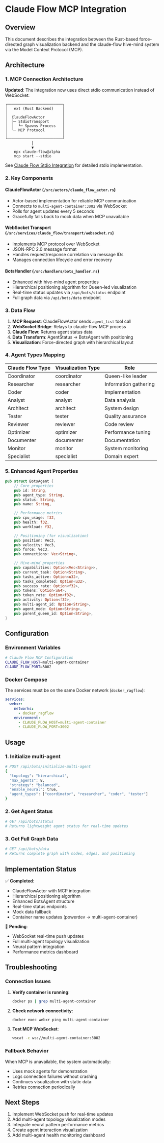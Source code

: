 # Claude Flow MCP Integration

## Overview

This document describes the integration between the Rust-based force-directed graph visualization backend and the claude-flow hive-mind system via the Model Context Protocol (MCP).

## Architecture

### 1. MCP Connection Architecture

**Updated**: The integration now uses direct stdio communication instead of WebSocket:

```
┌─────────────────────────┐
│   ext (Rust Backend)    │
│                         │
│  ClaudeFlowActor        │
│  ├─ StdioTransport      │
│  │  └─ Spawns Process   │
│  └─ MCP Protocol        │
│                         │
└─────────────────────────┘
            │
            ▼
    npx claude-flow@alpha
    mcp start --stdio
```

See [Claude Flow Stdio Integration](./claude-flow-stdio-integration.md) for detailed stdio implementation.

### 2. Key Components

#### ClaudeFlowActor (`/src/actors/claude_flow_actor.rs`)
- Actor-based implementation for reliable MCP communication
- Connects to `multi-agent-container:3002` via WebSocket
- Polls for agent updates every 5 seconds
- Gracefully falls back to mock data when MCP unavailable

#### WebSocket Transport (`/src/services/claude_flow/transport/websocket.rs`)
- Implements MCP protocol over WebSocket
- JSON-RPC 2.0 message format
- Handles request/response correlation via message IDs
- Manages connection lifecycle and error recovery

#### BotsHandler (`/src/handlers/bots_handler.rs`)
- Enhanced with hive-mind agent properties
- Hierarchical positioning algorithm for Queen-led visualization
- Real-time status updates via `/api/bots/status` endpoint
- Full graph data via `/api/bots/data` endpoint

### 3. Data Flow

1. **MCP Request**: ClaudeFlowActor sends `agent_list` tool call
2. **WebSocket Bridge**: Relays to claude-flow MCP process
3. **Claude Flow**: Returns agent status data
4. **Data Transform**: AgentStatus → BotsAgent with positioning
5. **Visualization**: Force-directed graph with hierarchical layout

### 4. Agent Types Mapping

| Claude Flow Type | Visualization Type | Role |
|------------------|--------------------|------|
| Coordinator | coordinator | Queen-like leader |
| Researcher | researcher | Information gathering |
| Coder | coder | Implementation |
| Analyst | analyst | Data analysis |
| Architect | architect | System design |
| Tester | tester | Quality assurance |
| Reviewer | reviewer | Code review |
| Optimizer | optimizer | Performance tuning |
| Documenter | documenter | Documentation |
| Monitor | monitor | System monitoring |
| Specialist | specialist | Domain expert |

### 5. Enhanced Agent Properties

```rust
pub struct BotsAgent {
    // Core properties
    pub id: String,
    pub agent_type: String,
    pub status: String,
    pub name: String,

    // Performance metrics
    pub cpu_usage: f32,
    pub health: f32,
    pub workload: f32,

    // Positioning (for visualization)
    pub position: Vec3,
    pub velocity: Vec3,
    pub force: Vec3,
    pub connections: Vec<String>,

    // Hive-mind properties
    pub capabilities: Option<Vec<String>>,
    pub current_task: Option<String>,
    pub tasks_active: Option<u32>,
    pub tasks_completed: Option<u32>,
    pub success_rate: Option<f32>,
    pub tokens: Option<u64>,
    pub token_rate: Option<f32>,
    pub activity: Option<f32>,
    pub multi-agent_id: Option<String>,
    pub agent_mode: Option<String>,
    pub parent_queen_id: Option<String>,
}
```

## Configuration

### Environment Variables

```bash
# Claude Flow MCP Configuration
CLAUDE_FLOW_HOST=multi-agent-container
CLAUDE_FLOW_PORT=3002
```

### Docker Compose

The services must be on the same Docker network (`docker_ragflow`):

```yaml
services:
  webxr:
    networks:
      - docker_ragflow
    environment:
      - CLAUDE_FLOW_HOST=multi-agent-container
      - CLAUDE_FLOW_PORT=3002
```

## Usage

### 1. Initialize multi-agent

```bash
# POST /api/bots/initialize-multi-agent
{
  "topology": "hierarchical",
  "max_agents": 8,
  "strategy": "balanced",
  "enable_neural": true,
  "agent_types": ["coordinator", "researcher", "coder", "tester"]
}
```

### 2. Get Agent Status

```bash
# GET /api/bots/status
# Returns lightweight agent status for real-time updates
```

### 3. Get Full Graph Data

```bash
# GET /api/bots/data
# Returns complete graph with nodes, edges, and positioning
```

## Implementation Status

✅ **Completed**:
- ClaudeFlowActor with MCP integration
- Hierarchical positioning algorithm
- Enhanced BotsAgent structure
- Real-time status endpoints
- Mock data fallback
- Container name updates (powerdev → multi-agent-container)

🚧 **Pending**:
- WebSocket real-time push updates
- Full multi-agent topology visualization
- Neural pattern integration
- Performance metrics dashboard

## Troubleshooting

### Connection Issues

1. **Verify container is running**:
   ```bash
   docker ps | grep multi-agent-container
   ```

2. **Check network connectivity**:
   ```bash
   docker exec webxr ping multi-agent-container
   ```

3. **Test MCP WebSocket**:
   ```bash
   wscat -c ws://multi-agent-container:3002
   ```

### Fallback Behavior

When MCP is unavailable, the system automatically:
- Uses mock agents for demonstration
- Logs connection failures without crashing
- Continues visualization with static data
- Retries connection periodically

## Next Steps

1. Implement WebSocket push for real-time updates
2. Add multi-agent topology visualization modes
3. Integrate neural pattern performance metrics
4. Create agent interaction visualization
5. Add multi-agent health monitoring dashboard